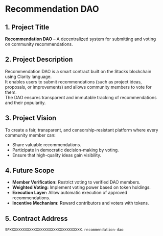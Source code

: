 # Recommendation DAO

## 1. Project Title
**Recommendation DAO** – A decentralized system for submitting and voting on community recommendations.

## 2. Project Description
Recommendation DAO is a smart contract built on the Stacks blockchain using Clarity language.  
It enables users to submit recommendations (such as project ideas, proposals, or improvements) and allows community members to vote for them.  
The DAO ensures transparent and immutable tracking of recommendations and their popularity.

## 3. Project Vision
To create a fair, transparent, and censorship-resistant platform where every community member can:
- Share valuable recommendations.
- Participate in democratic decision-making by voting.
- Ensure that high-quality ideas gain visibility.

## 4. Future Scope
- **Member Verification:** Restrict voting to verified DAO members.
- **Weighted Voting:** Implement voting power based on token holdings.
- **Execution Layer:** Allow automatic execution of approved recommendations.
- **Incentive Mechanism:** Reward contributors and voters with tokens.

## 5. Contract Address
`SPXXXXXXXXXXXXXXXXXXXXXXXXXXXXXXXXX.recommendation-dao`
